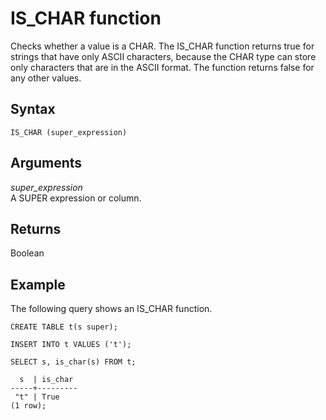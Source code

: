 # IS\_CHAR function<a name="r_is_char"></a>

Checks whether a value is a CHAR\. The IS\_CHAR function returns true for strings that have only ASCII characters, because the CHAR type can store only characters that are in the ASCII format\. The function returns false for any other values\.

## Syntax<a name="r_is_char-synopsis"></a>

```
IS_CHAR (super_expression)
```

## Arguments<a name="r_is_char-arguments"></a>

*super\_expression*  
A SUPER expression or column\.

## Returns<a name="r_is_char-returns"></a>

Boolean

## Example<a name="r_is_char_example"></a>

The following query shows an IS\_CHAR function\.

```
CREATE TABLE t(s super);

INSERT INTO t VALUES ('t');

SELECT s, is_char(s) FROM t;

  s  | is_char
-----+---------
 "t" | True
(1 row);
```